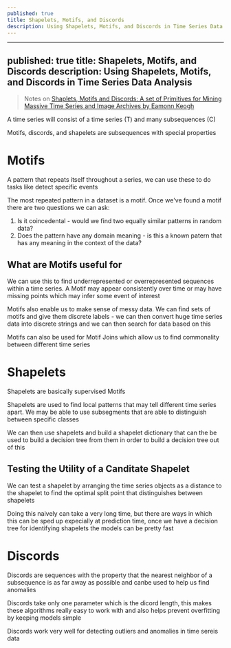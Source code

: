```yaml
---
published: true
title: Shapelets, Motifs, and Discords
description: Using Shapelets, Motifs, and Discords in Time Series Data Analysis
---
```


---
published: true
title: Shapelets, Motifs, and Discords
description: Using Shapelets, Motifs, and Discords in Time Series Data Analysis
---

> Notes on [Shaplets, Motifs and Discords: A set of Primitives for Mining Massive Time Series and Image Archives by Eamonn Keogh](https://www.youtube.com/watch?v=ODspi8-uWgo)

A time series will consist of a time series (T) and many subsequences (C)

Motifs, discords, and shapelets are subsequences with special properties

# Motifs

A pattern that repeats itself throughout a series, we can use these to do tasks like detect specific events

The most repeated pattern in a dataset is a motif. Once we've found a motif there are two questions we can ask:

1. Is it coincedental - would we find two equally similar patterns in random data?
2. Does the pattern have any domain meaning - is this a known patern that has any meaning in the context of the data?

## What are Motifs useful for

We can use this to find underrepresented or overrepresented sequences within a time series. A Motif may appear consistently over time or may have missing points which may infer some event of interest

Motifs also enable us to make sense of messy data. We can find sets of motifs and give them discrete labels - we can then convert huge time series data into discrete strings and we can then search for data based on this

Motifs can also be used for Motif Joins which allow us to find commonality between different time series

# Shapelets

Shapelets are basically supervised Motifs

Shapelets are used to find local patterns that may tell different time series apart. We may be able to use subsegments that are able to distinguish between specific classes

We can then use shapelets and build a shapelet dictionary that can the be used to build a decision tree from them in order to build a decision tree out of this

## Testing the Utility of a Canditate Shapelet

We can test a shapelet by arranging the time series objects as a distance to the shapelet to find the optimal split point that distinguishes between shapelets

Doing this naively can take a very long time, but there are ways in which this can be sped up expecially at prediction time, once we have a decision tree for identifying shapelets the models can be pretty fast

# Discords

Discords are sequences with the property that the nearest neighbor of a subsequence is as far away as possible and canbe used to help us find anomalies

Discords take only one parameter which is the dicord length, this makes these algorithms really easy to work with and also helps prevent overfitting by keeping models simple

Discords work very well for detecting outliers and anomalies in time sereis data
